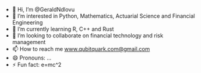 - 👋 Hi, I’m @GeraldNdlovu
- 👀 I’m interested in Python, Mathematics, Actuarial Science and Financial Engineering
- 🌱 I’m currently learning R, C++ and Rust
- 💞️ I’m looking to collaborate on financial technology and risk management
- 📫 How to reach me www.qubitquark.com@gmail.com
- 😄 Pronouns: ...
- ⚡ Fun fact: e=mc^2

<!---
GeraldNdlovu/GeraldNdlovu is a ✨ special ✨ repository because its `README.md` (this file) appears on your GitHub profile.
You can click the Preview link to take a look at your changes.
--->
